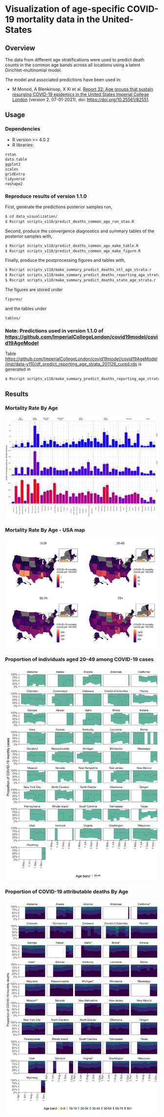 # Visualization of age-specific COVID-19 mortality data in the United-States

## Overview
The data from different age stratifications were used to predict death counts in the common age bands across all locations using a latent Dirichlet-multinomial model.

The model and associated predictions have been used in:

- M Monod, A Blenkinsop, X Xi et al. [Report 32: Age groups that sustain resurging COVID-19 epidemics in the United States Imperial College London](https://www.imperial.ac.uk/mrc-global-infectious-disease-analysis/covid-19/covid-19-reports/) (version 2, 07-01-2021), doi: https://doi.org/10.25561/82551.


## Usage
### Dependencies
- R version >= 4.0.2
- R libraries:
```
rstan
data.table
ggplot2 
scales
gridExtra
tidyverse
reshape2
```

### Reproduce results of version 1.1.0
First, generate the predictions posterior samples run,
```bash
$ cd data_visualization/
$ Rscript scripts_v110/predict_deaths_common_age_run_stan.R
```
Second, produce the convergence diagnostics and summary tables of the posterior samples with,
```bash
$ Rscript scripts_v110/predict_deaths_common_age_make_table.R
$ Rscript scripts_v110/predict_deaths_common_age_make_figure.R
```
Finally, produce the postprocessing figures and tables with,
```bash
$ Rscript scripts_v110/make_summary_predict_deaths_ntl_age_strata.r
$ Rscript scripts_v110/make_summary_predict_deaths_reporting_age_strata.r
$ Rscript scripts_v110/make_summary_predict_deaths_state_age_strata.r
```
The figures are stored under 
```bash
figures/
```
and the tables under
```bash
tables/
```

### Note: Predictions used in version 1.1.0 of https://github.com/ImperialCollegeLondon/covid19model/covid19AgeModel
Table https://github.com/ImperialCollegeLondon/covid19model/covid19AgeModel/inst/data-v110/df_predict_reporting_age_strata_201126_cured.rds is generated in 
```bash
$ Rscript scripts_v110/make_summary_predict_deaths_reporting_age_strata.r
```

## Results
### Mortality Rate By Age
![ ](figures/MortalityRateByAge.png)

### Mortality Rate By Age - USA map
![ ](figures/heat_map_usa_MortalityRateByAge.png)

### Proportion of individuals aged 20-49 among COVID-19 cases 
<img src="figures/ProprotionCasesByAge_reporting_age_strata_2049.png" width="700">


### Proportion of COVID-19 attributable deaths By Age
<img src="figures/PropotionMonthlyDeathsByAge_reporting_age_strata.png" width="700">


